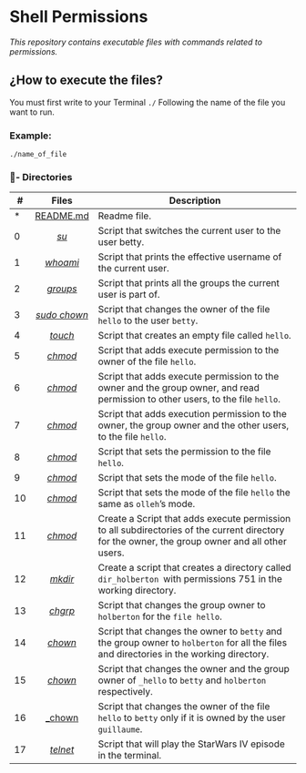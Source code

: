 # Shell Permissions

_This repository contains executable files with commands related to permissions._

## ¿How to execute the files?

You must first write to your Terminal `./` Following the name of the file you want to run.

### Example:
```
./name_of_file
```
### :file_folder:- Directories

#|Files|Description
---|:---:|---
*|[README.md](./README.md)| Readme file.
0|[_su_](./0-iam_betty)|  Script that switches the current user to the user betty.
1|[_whoami_](./1-who_am_i)| Script that prints the effective username of the current user.
2|[_groups_](./2-groups)| Script that prints all the groups the current user is part of.
3|[_sudo chown_](./3-new_owner)| Script that changes the owner of the file `hello` to the user `betty`.
4|[_touch_](./4-empty)| Script that creates an empty file called `hello`.
5|[_chmod_](./5-execute)|Script that adds execute permission to the owner of the file `hello`.
6|[_chmod_](./6-multiple_permissions)| Script that adds execute permission to the owner and the group owner, and read permission to other users, to the file `hello`.
7|[_chmod_](./7-everybody)| Script that adds execution permission to the owner, the group owner and the other users, to the file `hello`.
8|[_chmod_](./8-James_Bond)| Script that sets the permission to the file `hello`.
9|[_chmod_](./9-John_Doe)| Script that sets the mode of the file `hello`.
10|[_chmod_](./100-Star_Wars)| Script that sets the mode of the file `hello` the same as `olleh`’s mode.
11|[_chmod_](./11-lists)| Create a Script that adds execute permission to all subdirectories of the current directory for the owner, the group owner and all other users.
12|[_mkdir_](./11-directories_permissions)| Create a script that creates a directory called `dir_holberton `with permissions 751 in the working directory.
13|[_chgrp_](./13-change_group)| Script that changes the group owner to `holberton` for the `file hello`.
14|[_chown_](./14-change_owner_and_group)| Script that changes the owner to `betty` and the group owner to `holberton` for all the files and directories in the working directory.
15|[_chown_](./15-symbolic_link_permissions)| Script that changes the owner and the group owner of `_hello` to `betty` and `holberton` respectively.
16|[_chown](./16-if_only)| Script that changes the owner of the file `hello` to `betty` only if it is owned by the user `guillaume`.
17|[_telnet_](./100-Star_Wars)| Script that will play the StarWars IV episode in the terminal.
